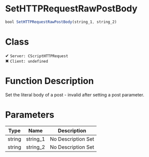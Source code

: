 # SetHTTPRequestRawPostBody
```js
bool SetHTTPRequestRawPostBody(string_1, string_2)
```
# Class
✔ `Server: CScriptHTTPRequest`  
✖ `Client: undefined`  

# Function Description
Set the literal body of a post - invalid after setting a post parameter.
# Parameters
Type|Name|Description
--|--|--
string|string_1|No Description Set
string|string_2|No Description Set
